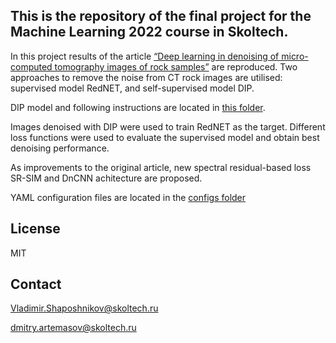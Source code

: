 ## This is the repository of the final project for the Machine Learning 2022 course in Skoltech.

In this project results of the article [“Deep learning in denoising of micro-computed tomography images of rock samples”](https://doi.org/10.1016/j.cageo.2021.104716) are reproduced. Two approaches to remove the noise from CT rock images are utilised: supervised model RedNET, and self-supervised model DIP. 

DIP model and following instructions are located in [this folder](https://github.com/Volodimirich/DL-in-denoising-MCT-rock-images/tree/main/DIP).

Images denoised with DIP were used to train RedNET as the target. Different loss functions were used to evaluate the supervised model and obtain best denoising performance.

As improvements to the original article, new spectral residual-based loss SR-SIM and DnCNN achitecture are proposed. 

YAML configuration files are located in the [configs folder](https://github.com/Volodimirich/DL-in-denoising-MCT-rock-images/tree/main/configs)

## License
MIT

## Contact
Vladimir.Shaposhnikov@skoltech.ru

dmitry.artemasov@skoltech.ru


